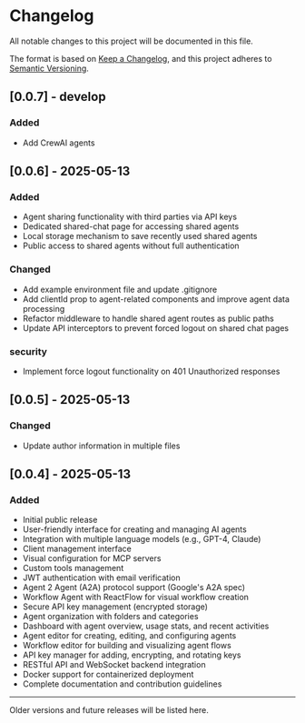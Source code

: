 # Changelog

All notable changes to this project will be documented in this file.

The format is based on [Keep a Changelog](https://keepachangelog.com/en/1.0.0/),
and this project adheres to [Semantic Versioning](https://semver.org/spec/v2.0.0.html).

## [0.0.7] - develop

### Added

- Add CrewAI agents

## [0.0.6] - 2025-05-13

### Added

- Agent sharing functionality with third parties via API keys
- Dedicated shared-chat page for accessing shared agents
- Local storage mechanism to save recently used shared agents
- Public access to shared agents without full authentication

### Changed

- Add example environment file and update .gitignore
- Add clientId prop to agent-related components and improve agent data processing
- Refactor middleware to handle shared agent routes as public paths
- Update API interceptors to prevent forced logout on shared chat pages

### security

- Implement force logout functionality on 401 Unauthorized responses

## [0.0.5] - 2025-05-13

### Changed

- Update author information in multiple files

## [0.0.4] - 2025-05-13

### Added
- Initial public release
- User-friendly interface for creating and managing AI agents
- Integration with multiple language models (e.g., GPT-4, Claude)
- Client management interface
- Visual configuration for MCP servers
- Custom tools management
- JWT authentication with email verification
- Agent 2 Agent (A2A) protocol support (Google's A2A spec)
- Workflow Agent with ReactFlow for visual workflow creation
- Secure API key management (encrypted storage)
- Agent organization with folders and categories
- Dashboard with agent overview, usage stats, and recent activities
- Agent editor for creating, editing, and configuring agents
- Workflow editor for building and visualizing agent flows
- API key manager for adding, encrypting, and rotating keys
- RESTful API and WebSocket backend integration
- Docker support for containerized deployment
- Complete documentation and contribution guidelines

---

Older versions and future releases will be listed here.
